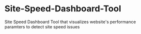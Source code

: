 # Site-Speed-Dashboard-Tool
Site Speed Dashboard Tool that visualizes website's performance paramters to detect site speed issues
